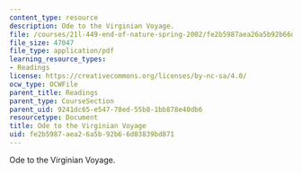 ```yaml
---
content_type: resource
description: Ode to the Virginian Voyage.
file: /courses/21l-449-end-of-nature-spring-2002/fe2b5987aea26a5b92b66d03839bd871_lecture4b.pdf
file_size: 47047
file_type: application/pdf
learning_resource_types:
- Readings
license: https://creativecommons.org/licenses/by-nc-sa/4.0/
ocw_type: OCWFile
parent_title: Readings
parent_type: CourseSection
parent_uid: 9241dc65-e547-78ed-55b8-1bb878e40db6
resourcetype: Document
title: Ode to the Virginian Voyage
uid: fe2b5987-aea2-6a5b-92b6-6d03839bd871
---
```

Ode to the Virginian Voyage.